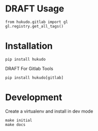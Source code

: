 # DRAFT Usage
```
from hukudo.gitlab import gl
gl.registry.get_all_tags()
```


# Installation
```
pip install hukudo
```

DRAFT For Gitlab Tools
```
pip install hukudo[gitlab]
```


# Development
Create a virtualenv and install in dev mode
```
make initial
make docs
```
